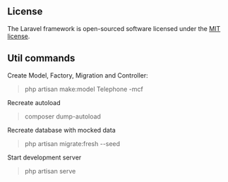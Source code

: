 ## License

The Laravel framework is open-sourced software licensed under the [MIT license](https://opensource.org/licenses/MIT).

## Util commands

Create Model, Factory, Migration and Controller:
> php artisan make:model Telephone -mcf

Recreate autoload
> composer dump-autoload

Recreate database with mocked data
> php artisan migrate:fresh --seed

Start development server
> php artisan serve